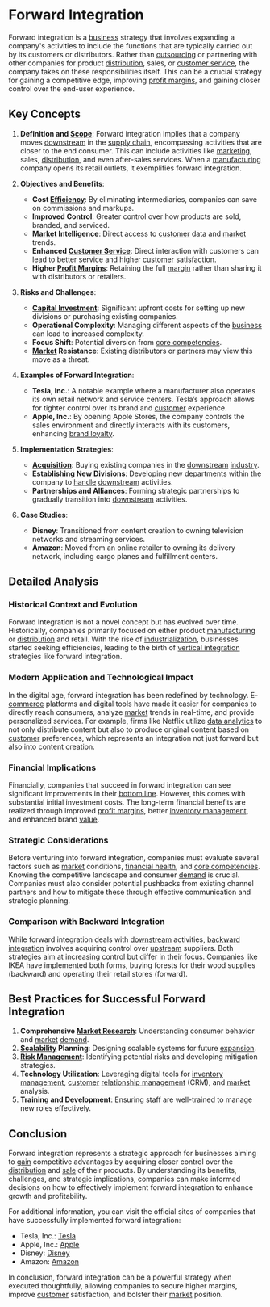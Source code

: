 # Forward Integration

Forward integration is a [business](../b/business.md) strategy that involves expanding a company's activities to include the functions that are typically carried out by its customers or distributors. Rather than [outsourcing](../o/outsourcing.md) or partnering with other companies for product [distribution](../d/distribution.md), sales, or [customer service](../c/customer_service.md), the company takes on these responsibilities itself. This can be a crucial strategy for gaining a competitive edge, improving [profit margins](../p/profit_margins_in_trading.md), and gaining closer control over the end-user experience.

## Key Concepts

1. **Definition and [Scope](../s/scope.md)**: 
   Forward integration implies that a company moves [downstream](../d/downstream.md) in the [supply chain](../s/supply_chain.md), encompassing activities that are closer to the end consumer. This can include activities like [marketing](../m/marketing.md), sales, [distribution](../d/distribution.md), and even after-sales services. When a [manufacturing](../m/manufacturing.md) company opens its retail outlets, it exemplifies forward integration.

2. **Objectives and Benefits**:
   - **Cost [Efficiency](../e/efficiency.md)**: By eliminating intermediaries, companies can save on commissions and markups.
   - **Improved Control**: Greater control over how products are sold, branded, and serviced.
   - **[Market](../m/market.md) Intelligence**: Direct access to [customer](../c/customer.md) data and [market](../m/market.md) trends.
   - **Enhanced [Customer Service](../c/customer_service.md)**: Direct interaction with customers can lead to better service and higher [customer](../c/customer.md) satisfaction.
   - **Higher [Profit Margins](../p/profit_margins_in_trading.md)**: Retaining the full [margin](../m/margin.md) rather than sharing it with distributors or retailers.

3. **Risks and Challenges**:
   - **[Capital Investment](../c/capital_investment.md)**: Significant upfront costs for setting up new divisions or purchasing existing companies.
   - **Operational Complexity**: Managing different aspects of the [business](../b/business.md) can lead to increased complexity.
   - **Focus Shift**: Potential diversion from [core competencies](../c/core_competencies.md).
   - **[Market](../m/market.md) Resistance**: Existing distributors or partners may view this move as a threat.

4. **Examples of Forward Integration**:
   - **Tesla, Inc.**: A notable example where a manufacturer also operates its own retail network and service centers. Tesla’s approach allows for tighter control over its brand and [customer](../c/customer.md) experience.
   - **Apple, Inc.**: By opening Apple Stores, the company controls the sales environment and directly interacts with its customers, enhancing [brand loyalty](../b/brand_loyalty.md).

5. **Implementation Strategies**:
   - **[Acquisition](../a/acquisition.md)**: Buying existing companies in the [downstream](../d/downstream.md) [industry](../i/industry.md).
   - **Establishing New Divisions**: Developing new departments within the company to [handle](../h/handle.md) [downstream](../d/downstream.md) activities.
   - **Partnerships and Alliances**: Forming strategic partnerships to gradually transition into [downstream](../d/downstream.md) activities.

6. **Case Studies**:
   - **Disney**: Transitioned from content creation to owning television networks and streaming services.
   - **Amazon**: Moved from an online retailer to owning its delivery network, including cargo planes and fulfillment centers.

## Detailed Analysis

### Historical Context and Evolution

Forward Integration is not a novel concept but has evolved over time. Historically, companies primarily focused on either product [manufacturing](../m/manufacturing.md) or [distribution](../d/distribution.md) and retail. With the rise of [industrialization](../i/industrialization.md), businesses started seeking efficiencies, leading to the birth of [vertical integration](../v/vertical_integration.md) strategies like forward integration.

### Modern Application and Technological Impact

In the digital age, forward integration has been redefined by technology. E-[commerce](../c/commerce.md) platforms and digital tools have made it easier for companies to directly reach consumers, analyze [market](../m/market.md) trends in real-time, and provide personalized services. For example, firms like Netflix utilize [data analytics](../d/data_analytics.md) to not only distribute content but also to produce original content based on [customer](../c/customer.md) preferences, which represents an integration not just forward but also into content creation.

### Financial Implications

Financially, companies that succeed in forward integration can see significant improvements in their [bottom line](../b/bottom_line.md). However, this comes with substantial initial investment costs. The long-term financial benefits are realized through improved [profit margins](../p/profit_margins_in_trading.md), better [inventory management](../i/inventory_management.md), and enhanced brand [value](../v/value.md).

### Strategic Considerations

Before venturing into forward integration, companies must evaluate several factors such as [market](../m/market.md) conditions, [financial health](../f/financial_health.md), and [core competencies](../c/core_competencies.md). Knowing the competitive landscape and consumer [demand](../d/demand.md) is crucial. Companies must also consider potential pushbacks from existing channel partners and how to mitigate these through effective communication and strategic planning.

### Comparison with Backward Integration

While forward integration deals with [downstream](../d/downstream.md) activities, [backward integration](../b/backward_integration.md) involves acquiring control over [upstream](../u/upstream.md) suppliers. Both strategies aim at increasing control but differ in their focus. Companies like IKEA have implemented both forms, buying forests for their wood supplies (backward) and operating their retail stores (forward).

## Best Practices for Successful Forward Integration

1. **Comprehensive [Market Research](../m/market_research.md)**: Understanding consumer behavior and [market](../m/market.md) [demand](../d/demand.md).
2. **[Scalability](../s/scalability.md) Planning**: Designing scalable systems for future [expansion](../e/expansion.md).
3. **[Risk Management](../r/risk_management.md)**: Identifying potential risks and developing mitigation strategies.
4. **Technology Utilization**: Leveraging digital tools for [inventory management](../i/inventory_management.md), [customer](../c/customer.md) [relationship management](../r/relationship_management.md) (CRM), and [market](../m/market.md) analysis.
5. **Training and Development**: Ensuring staff are well-trained to manage new roles effectively.

## Conclusion

Forward integration represents a strategic approach for businesses aiming to [gain](../g/gain.md) competitive advantages by acquiring closer control over the [distribution](../d/distribution.md) and [sale](../s/sale.md) of their products. By understanding its benefits, challenges, and strategic implications, companies can make informed decisions on how to effectively implement forward integration to enhance growth and profitability.

For additional information, you can visit the official sites of companies that have successfully implemented forward integration:
- Tesla, Inc.: [Tesla](https://www.tesla.com)
- Apple, Inc.: [Apple](https://www.apple.com)
- Disney: [Disney](https://www.thewaltdisneycompany.com)
- Amazon: [Amazon](https://www.amazon.com)

In conclusion, forward integration can be a powerful strategy when executed thoughtfully, allowing companies to secure higher margins, improve [customer](../c/customer.md) satisfaction, and bolster their [market](../m/market.md) position.